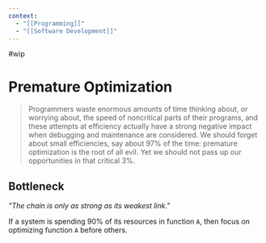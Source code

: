 ```yaml
---
context:
  - "[[Programming]]"
  - "[[Software Development]]"
---
```


#wip

# Premature Optimization

> Programmers waste enormous amounts of time thinking about, or worrying about, the speed of noncritical parts of their programs, and these attempts at efficiency actually have a strong negative impact when debugging and maintenance are considered. We should forget about small efficiencies, say about 97% of the time: premature optimization is the root of all evil. Yet we should not pass up our opportunities in that critical 3%.

## Bottleneck

_"The chain is only as strong as its weakest link."_

If a system is spending 90% of its resources in function `A`, then focus on optimizing function `A` before others.

